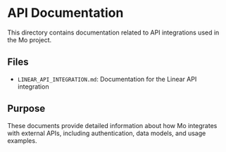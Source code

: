 # API Documentation

This directory contains documentation related to API integrations used in the Mo project.

## Files

- `LINEAR_API_INTEGRATION.md`: Documentation for the Linear API integration

## Purpose

These documents provide detailed information about how Mo integrates with external APIs, including authentication, data models, and usage examples. 